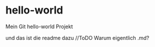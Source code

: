 # hello-world
Mein Git hello-world Projekt

und das ist die readme dazu //ToDO Warum eigentlich .md?

